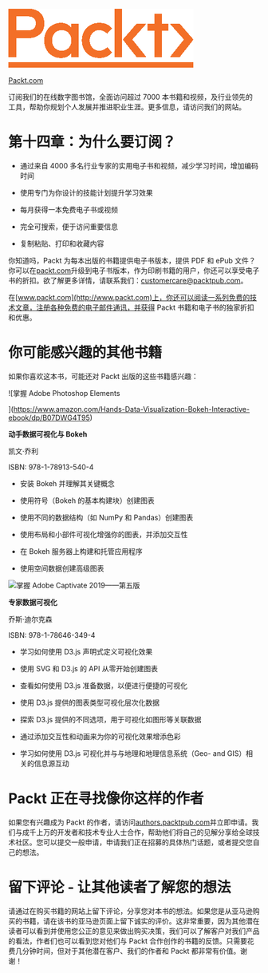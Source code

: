 ![](img/Packt_Logo_Orange__f36f261.png)

[Packt.com](http://Packt.com)

订阅我们的在线数字图书馆，全面访问超过 7000 本书籍和视频，及行业领先的工具，帮助你规划个人发展并推进职业生涯。更多信息，请访问我们的网站。

# 第十四章：为什么要订阅？

+   通过来自 4000 多名行业专家的实用电子书和视频，减少学习时间，增加编码时间

+   使用专门为你设计的技能计划提升学习效果

+   每月获得一本免费电子书或视频

+   完全可搜索，便于访问重要信息

+   复制粘贴、打印和收藏内容

你知道吗，Packt 为每本出版的书籍提供电子书版本，提供 PDF 和 ePub 文件？你可以在[packt.com](http://packt.com)升级到电子书版本，作为印刷书籍的用户，你还可以享受电子书的折扣。欲了解更多详情，请联系我们：customercare@packtpub.com。

在[www.packt.com](http://www.packt.com)上，你还可以阅读一系列免费的技术文章，注册各种免费的电子邮件通讯，并获得 Packt 书籍和电子书的独家折扣和优惠。

# 你可能感兴趣的其他书籍

如果你喜欢这本书，可能还对 Packt 出版的这些书籍感兴趣：

![掌握 Adobe Photoshop Elements

](https://www.amazon.com/Hands-Data-Visualization-Bokeh-Interactive-ebook/dp/B07DWG4T95)

**动手数据可视化与 Bokeh**

凯文·乔利

ISBN: 978-1-78913-540-4

+   安装 Bokeh 并理解其关键概念

+   使用符号（Bokeh 的基本构建块）创建图表

+   使用不同的数据结构（如 NumPy 和 Pandas）创建图表

+   使用布局和小部件可视化增强你的图表，并添加交互性

+   在 Bokeh 服务器上构建和托管应用程序

+   使用空间数据创建高级图表

![掌握 Adobe Captivate 2019——第五版](https://www.amazon.com/Expert-Data-Visualization-Jos-Dirksen/dp/1786463490)

**专家数据可视化**

乔斯·迪尔克森

ISBN: 978-1-78646-349-4

+   学习如何使用 D3.js 声明式定义可视化效果

+   使用 SVG 和 D3.js 的 API 从零开始创建图表

+   查看如何使用 D3.js 准备数据，以便进行便捷的可视化

+   使用 D3.js 提供的图表类型可视化层次化数据

+   探索 D3.js 提供的不同选项，用于可视化如图形等关联数据

+   通过添加交互性和动画来为你的可视化效果增添色彩

+   学习如何使用 D3.js 可视化并与与地理和地理信息系统（Geo- and GIS）相关的信息源互动

# Packt 正在寻找像你这样的作者

如果您有兴趣成为 Packt 的作者，请访问[authors.packtpub.com](http://authors.packtpub.com)并立即申请。我们与成千上万的开发者和技术专业人士合作，帮助他们将自己的见解分享给全球技术社区。您可以提交一般申请，申请我们正在招募的具体热门话题，或者提交您自己的想法。

# 留下评论 - 让其他读者了解您的想法

请通过在购买书籍的网站上留下评论，分享您对本书的想法。如果您是从亚马逊购买的书籍，请在该书的亚马逊页面上留下诚实的评价。这非常重要，因为其他潜在读者可以看到并使用您公正的意见来做出购买决策，我们可以了解客户对我们产品的看法，作者们也可以看到您对他们与 Packt 合作创作的书籍的反馈。只需要花费几分钟时间，但对于其他潜在客户、我们的作者和 Packt 都非常有价值。谢谢！
